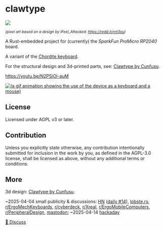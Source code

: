 clawtype
========

![](https://github.com/user-attachments/assets/8e868814-3449-4e38-8927-7e8b05381b22)

<sup>_(pixel art based on a design by IFeel_Attacked: https://redd.it/rnt3ou)_</sup>

A Rust-embedded project for (currently) the _SparkFun ProMicro RP2040_ board.

A variant of the [Chordite keyboard](https://web.archive.org/web/20220201061603/http://chordite.com/).

For the structural design
and 3d-printed parts, see:
[Clawtype by Cunfusu](https://www.printables.com/model/1231156-clawtype).

https://youtu.be/N2PSiOl-auM

[![(a gif animation showing the use of the device as a keyboard and a mouse)](https://github.com/user-attachments/assets/ef62bd9f-f82f-442e-a858-8d50a09204aa)](https://youtu.be/N2PSiOl-auM)

## License
Licensed under AGPL v3 or later.

## Contribution
Unless you explicitly state otherwise, any contribution intentionally submitted
for inclusion in the work by you, as defined in the AGPL-3.0 license, shall
be licensed as above, without any additional terms or conditions.

## More

3d design: [Clawtype by Cunfusu](https://www.printables.com/model/1231156-clawtype).

~2025-04-04 small publicity & discussions:
[HN](https://news.ycombinator.com/item?id=43588420) ([daily #14](https://news.ycombinator.com/front?day=2025-04-04)),
[lobste.rs](https://lobste.rs/s/o0xmgd/clawtype_custom_wearable_chorded),
[r/ErgoMechKeyboards](https://redd.it/1jrg5ul),
[r/cyberdeck](https://redd.it/1jwrnkv),
[r/Xreal](https://redd.it/1jrfupe),
[r/ErgoMobileComputers](https://redd.it/1jrg6ti),
[r/PeripheralDesign](https://redd.it/1jsx7p9),
[mastodon](https://merveilles.town/@akavel/114278656676862031);
~2025-04-14
[hackaday](https://hackaday.com/2025/04/15/keebin-with-kristina-the-one-with-john-lennons-typewriter/)

[💬 Discuss](https://merveilles.town/@akavel/114278656676862031)
